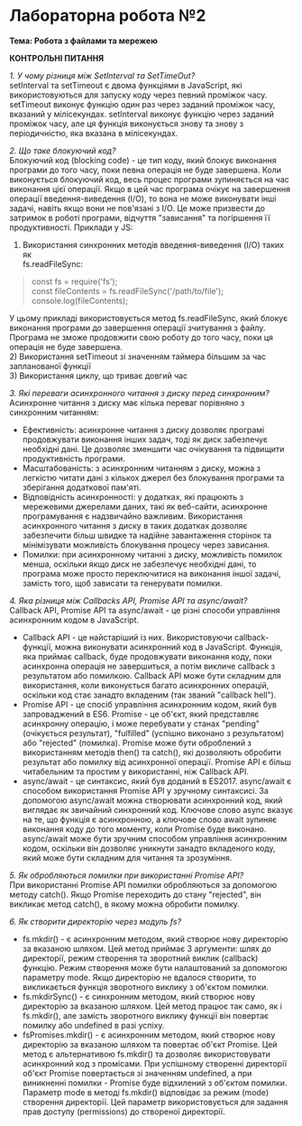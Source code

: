 # Лабораторна робота №2 

**Тема: Робота з файлами та мережею**

**КОНТРОЛЬНІ ПИТАННЯ**

*1. У чому різниця між SetInterval та SetTimeOut?*  
setInterval та setTimeout є двома функціями в JavaScript, які використовуються для запуску коду через певний проміжок часу. setTimeout виконує функцію один раз через заданий проміжок часу, вказаний у мілісекундах. setInterval виконує функцію через заданий проміжок часу, але ця функція виконується знову та знову з періодичністю, яка вказана в мілісекундах.

*2. Що таке блокуючий код?*  
Блокуючий код (blocking code) - це тип коду, який блокує виконання програми до того часу, поки певна операція не буде завершена.
Коли виконується блокуючий код, весь процес програми зупиняється на час виконання цієї операції. Якщо в цей час програма очікує на завершення операції введення-виведення (I/O), то вона не може виконувати інші задачі, навіть якщо вони не пов'язані з I/O. Це може призвести до затримок в роботі програми, відчуття "зависання" та погіршення її продуктивності.
Приклади у JS:
1) Використання синхронних методів введення-виведення (I/O) таких як 	
fs.readFileSync:
> const fs = require('fs');  
> const fileContents = fs.readFileSync('/path/to/file');  
> console.log(fileContents);  

У цьому прикладі використовується метод fs.readFileSync, який блокує виконання програми до завершення операції зчитування з файлу. Програма не зможе продовжити свою роботу до того часу, поки ця операція не буде завершена.  
2) Використання setTimeout зі значенням таймера більшим за час запланованої функції  
3) Використання циклу, що триває довгий час

*3. Які переваги асинхронного читання з диску перед синхронним?*  
Асинхронне читання з диску має кілька переваг порівняно з синхронним читанням:
+ Ефективність: асинхронне читання з диску дозволяє програмі продовжувати виконання інших задач, тоді як диск забезпечує необхідні дані. Це дозволяє зменшити час очікування та підвищити продуктивність програми.
+ Масштабованість: з асинхронним читанням з диску, можна з легкістю читати дані з кількох джерел без блокування програми та зберігання додаткової пам'яті.
+ Відповідність асинхронності: у додатках, які працюють з мережевими джерелами даних, такі як веб-сайти, асинхронне програмування є надзвичайно важливим. Використання асинхронного читання з диску в таких додатках дозволяє забезпечити більш швидке та надійне завантаження сторінок та мінімізувати можливість блокування процесу через зависання.
+ Помилки: при асинхронному читанні з диску, можливість помилок менша, оскільки якщо диск не забезпечує необхідні дані, то програма може просто переключитися на виконання іншої задачі, замість того, щоб зависати та генерувати помилки.

*4. Яка різниця між Callbacks API, Promise API та async/await?*  
Callback API, Promise API та async/await - це різні способи управління асинхронним кодом в JavaScript.
+ Callback API - це найстаріший із них. Використовуючи callback-функції, можна виконувати асинхронний код в JavaScript. Функція, яка приймає callback, буде продовжувати виконання коду, поки асинхронна операція не завершиться, а потім викличе callback з результатом або помилкою. Callback API може бути складним для використання, коли виконується багато асинхронних операцій, оскільки код стає занадто вкладеним (так званий "callback hell").
+ Promise API - це спосіб управління асинхронним кодом, який був запроваджений в ES6. Promise - це об'єкт, який представляє асинхронну операцію, і може перебувати у станах "pending" (очікується результат), "fulfilled" (успішно виконано з результатом) або "rejected" (помилка). Promise може бути оброблений з використанням методів then() та catch(), які дозволяють обробити результат або помилку від асинхронної операції. Promise API є більш читабельним та простим у використанні, ніж Callback API.
+ async/await - це синтаксис, який був доданий в ES2017. async/await є способом використання Promise API у зручному синтаксисі. За допомогою async/await можна створювати асинхронний код, який виглядає як звичайний синхронний код. Ключове слово async вказує на те, що функція є асинхронною, а ключове слово await зупиняє виконання коду до того моменту, коли Promise буде виконано. async/await може бути зручним способом управління асинхронним кодом, оскільки він дозволяє уникнути занадто вкладеного коду, який може бути складним для читання та зрозуміння.

*5. Як обробляються помилки при використанні Promise API?*  
При використанні Promise API помилки обробляються за допомогою методу catch(). Якщо Promise переходить до стану "rejected", він викликає метод catch(), в якому можна обробити помилку.

*6. Як створити директорію через модуль fs?*  
+ fs.mkdir() - є асинхронним методом, який створює нову директорію за вказаною шляхом. Цей метод приймає 3 аргументи: шлях до директорії, режим створення та зворотний виклик (callback) функцію. Режим створення може бути налаштований за допомогою параметру mode. Якщо директорію не вдалося створити, то викликається функція зворотного виклику з об'єктом помилки.
+ fs.mkdirSync() - є синхронним методом, який створює нову директорію за вказаною шляхом. Цей метод працює так само, як і fs.mkdir(), але замість зворотного виклику функції він повертає помилку або undefined в разі успіху.
+ fsPromises.mkdir() - є асинхронним методом, який створює нову директорію за вказаною шляхом та повертає об'єкт Promise. Цей метод є альтернативою fs.mkdir() та дозволяє використовувати асинхронний код з промісами. При успішному створенні директорії об'єкт Promise повертається зі значенням undefined, а при виникненні помилки - Promise буде відхилений з об'єктом помилки.
Параметр mode в методі fs.mkdir() відповідає за режим (mode) створення директорії. Цей параметр використовується для задання прав доступу (permissions) до створеної директорії.
